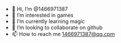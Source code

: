 - 👋 Hi, I’m @1466971387
- 👀 I’m interested in games
- 🌱 I’m currently learning magic
- 💞️ I’m looking to collaborate on github
- 📫 How to reach me 1466971387@qq.cpm

<!---
1466971387/1466971387 is a ✨ special ✨ repository because its `README.md` (this file) appears on your GitHub profile.
You can click the Preview link to take a look at your changes.
--->
